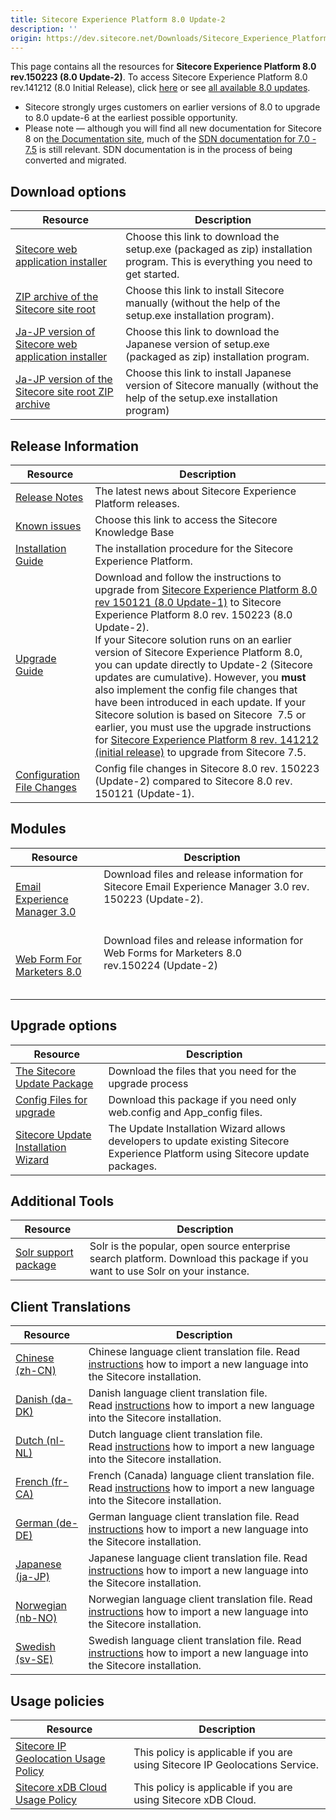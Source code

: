 ```yaml
---
title: Sitecore Experience Platform 8.0 Update-2
description: ''
origin: https://dev.sitecore.net/Downloads/Sitecore_Experience_Platform/8_0/Sitecore_Experience_Platform_8_update2.aspx
---
```


This page contains all the resources for **Sitecore Experience Platform 8.0 rev.150223 (8.0 Update-2)**. To access Sitecore Experience Platform 8.0 rev.141212 (8.0 Initial Release), click [here](/downloads/Sitecore_Experience_Platform/8_0/Sitecore_Experience_Platform_8_0) or see [all available 8.0 updates](/downloads/Sitecore_Experience_Platform/8_0).

  <Alert variant='warning' mb={4}>
    <AlertIcon />
    

-   Sitecore strongly urges customers on earlier versions of 8.0 to upgrade to 8.0 update-6 at the earliest possible opportunity.
-   Please note — although you will find all new documentation for Sitecore 8 on [the Documentation site](http://doc.sitecore.net), much of the [SDN documentation for 7.0 - 7.5](http://sdn.sitecore.net/Reference/Sitecore%207) is still relevant. SDN documentation is in the process of being converted and migrated.


  </Alert>
  

## Download options

 | Resource | Description |
 | --- | --- |
 | [Sitecore web application installer](https://scdp.blob.core.windows.net/downloads/Sitecore%20Experience%20Platform/8%200/Sitecore%20Experience%20Platform%208%20update2/Secure/Sitecore%208.0%20rev.%20150223.zip) | Choose this link to download the setup.exe (packaged as zip) installation program. This is everything you need to get started. |
 | [ZIP archive of the Sitecore site root](https://scdp.blob.core.windows.net/downloads/Sitecore%20Experience%20Platform/8%200/Sitecore%20Experience%20Platform%208%20update2/Secure/Sitecore%208.0%20rev.150223.zip) | Choose this link to install Sitecore manually (without the help of the setup.exe installation program). |
 | [Ja-JP version of Sitecore web application installer](https://scdp.blob.core.windows.net/downloads/Sitecore%20Experience%20Platform/8%200/Sitecore%20Experience%20Platform%208%20update2/Secure/Sitecore%208.0%20rev.%20150223%20ja-JP.zip) | Choose this link to download the Japanese version of setup.exe (packaged as zip) installation program. |
 | [Ja-JP version of the Sitecore site root ZIP archive](https://scdp.blob.core.windows.net/downloads/Sitecore%20Experience%20Platform/8%200/Sitecore%20Experience%20Platform%208%20update2/Secure/Sitecore%208.0%20rev.150223%20ja-JP.zip) | Choose this link to install Japanese version of Sitecore manually (without the help of the setup.exe installation program) |

## Release Information

 | Resource | Description |
 | --- | --- |
 | [Release Notes](/downloads/Sitecore_Experience_Platform/8_0/Sitecore_Experience_Platform_8_update2/Release_Notes) | The latest news about Sitecore Experience Platform releases. |
 | [Known issues](https://kb.sitecore.net/articles/616431) | Choose this link to access the Sitecore Knowledge Base |
 | [Installation Guide](https://scdp.blob.core.windows.net/downloads/Sitecore%20Experience%20Platform/8%200/Sitecore%20Experience%20Platform%208%200/Secure/InstallationGuideSC80A4.pdf) | The installation procedure for the Sitecore Experience Platform. |
 | [Upgrade Guide](https://scdp.blob.core.windows.net/downloads/Sitecore%20Experience%20Platform/8%200/Sitecore%20Experience%20Platform%208%20update2/Secure/Sitecore%2080%20Update%202%20Update%20Instructions.pdf) | Download and follow the instructions to upgrade from [Sitecore Experience Platform 8.0 rev 150121 (8.0 Update-1)](~/link?_id=B1D33F7DA40441789E2F1AEFE05188B4&_z=z) to Sitecore Experience Platform 8.0 rev. 150223 (8.0 Update-2).  <br />If your Sitecore solution runs on an earlier version of Sitecore Experience Platform 8.0, you can update directly to Update-2 (Sitecore updates are cumulative). However, you **must** also implement the config file changes that have been introduced in each update. If your Sitecore solution is based on Sitecore  7.5 or earlier, you must use the upgrade instructions for [Sitecore Experience Platform 8 rev. 141212 (initial release)](~/link?_id=BBE8D6E386894D049A594D5814F53020&_z=z) to upgrade from Sitecore 7.5. |
 | [Configuration File Changes](https://scdp.blob.core.windows.net/downloads/Sitecore%20Experience%20Platform/8%200/Sitecore%20Experience%20Platform%208%20update2/Secure/Sitecore%208.0%20Update%202%20Configuration%20File%20Changes.pdf) | Config file changes in Sitecore 8.0 rev. 150223 (Update-2) compared to Sitecore 8.0 rev. 150121 (Update-1). |

## Modules

 | Resource | Description |
 | --- | --- |
 | [Email Experience Manager 3.0](/downloads/Email_Experience_Manager/Email_Experience_Manager_30/Email_Experience_Manager_30_Update2) | Download files and release information for Sitecore Email Experience Manager 3.0 rev. 150223 (Update-2).  <br />  <br />  <br /> |
 | [Web Form For Marketers 8.0](/downloads/Web_Forms_For_Marketers/Web_Forms_for_Marketers_80/Web_Forms_for_Marketers_80_Update2) | Download files and release information for Web Forms for Marketers 8.0 rev.150224 (Update-2)  <br />  <br />  |

## Upgrade options

 | Resource | Description |
 | --- | --- |
 | [The Sitecore Update Package](https://scdp.blob.core.windows.net/downloads/Sitecore%20Experience%20Platform/8%200/Sitecore%20Experience%20Platform%208%20update2/Secure/Sitecore%20XP%208%20update%202%20Upgrade%20Packages.zip) | Download the files that you need for the upgrade process |
 | [Config Files for upgrade](https://scdp.blob.core.windows.net/downloads/Sitecore%20Experience%20Platform/8%200/Sitecore%20Experience%20Platform%208%20update2/Secure/Config%20Files%20for%20Sitecore%20XP%208%20Update2.zip) | Download this package if you need only web.config and App_config files. |
 | [Sitecore Update Installation Wizard](https://scdp.blob.core.windows.net/downloads/Sitecore%20Experience%20Platform/8%200/Sitecore%20Experience%20Platform%208%200/Secure/Sitecore%20Update%20Installation%20Wizard%20100%20rev%20150219.zip) | The Update Installation Wizard allows developers to update existing Sitecore Experience Platform using Sitecore update packages. |

## Additional Tools

 | Resource | Description |
 | --- | --- |
 | [Solr support package](https://scdp.blob.core.windows.net/downloads/Sitecore%20Experience%20Platform/8%200/Sitecore%20Experience%20Platform%208%20update2/Secure/Sitecore.Solr.Support%201.0.0%20rev.%20150220.zip) | Solr is the popular, open source enterprise search platform. Download this package if you want to use Solr on your instance. |

## Client Translations

 | Resource | Description |
 | --- | --- |
 | [Chinese (zh-CN)](https://scdp.blob.core.windows.net/downloads/Sitecore%20Experience%20Platform/8%200/Sitecore%20Experience%20Platform%208%20update1/Secure/platform80-zh-CN-150206.zip) | Chinese language client translation file. Read [instructions](~/link?_id=A389FE1B59724AB08B57D1A9E526850A&_z=z) how to import a new language into the Sitecore installation. |
 | [Danish (da-DK)](https://scdp.blob.core.windows.net/downloads/Sitecore%20Experience%20Platform/8%200/Sitecore%20Experience%20Platform%2080%20Update3/Secure/Platform80daDK%20rev150422.zip) | Danish language client translation file. Read [instructions](~/link?_id=A389FE1B59724AB08B57D1A9E526850A&_z=z) how to import a new language into the Sitecore installation. |
 | [Dutch (nl-NL)](https://scdp.blob.core.windows.net/downloads/Sitecore%20Experience%20Platform/8%200/Sitecore%20Experience%20Platform%208%200/Secure/Platform80nlNL150420.zip) | Dutch language client translation file. Read [instructions](~/link?_id=A389FE1B59724AB08B57D1A9E526850A&_z=z) how to import a new language into the Sitecore installation.  <br /> |
 | [French (fr-CA)](https://scdp.blob.core.windows.net/downloads/Sitecore%20Experience%20Platform/8%200/Sitecore%20Experience%20Platform%208%200/Secure/platform80-fr-CA-151118.zip) | French (Canada) language client translation file. Read [instructions](~/link?_id=A389FE1B59724AB08B57D1A9E526850A&_z=z) how to import a new language into the Sitecore installation. |
 | [German (de-DE)](https://scdp.blob.core.windows.net/downloads/Sitecore%20Experience%20Platform/8%200/Sitecore%20Experience%20Platform%208%20update2/Secure/platform80-de-DE-150223.zip) | German language client translation file. Read [instructions](~/link?_id=A389FE1B59724AB08B57D1A9E526850A&_z=z) how to import a new language into the Sitecore installation. |
 | [Japanese (ja-JP)](https://scdp.blob.core.windows.net/downloads/Sitecore%20Experience%20Platform/8%200/Sitecore%20Experience%20Platform%208%20update2/Secure/platform80-ja-JP-150223.zip) | Japanese language client translation file. Read [instructions](~/link?_id=A389FE1B59724AB08B57D1A9E526850A&_z=z) how to import a new language into the Sitecore installation. |
 | [Norwegian (nb-NO)](https://scdp.blob.core.windows.net/downloads/Sitecore%20Experience%20Platform/8%200/Sitecore%20Experience%20Platform%208%200/Secure/platform80nbNO150702.zip) | Norwegian language client translation file. Read [instructions](~/link?_id=A389FE1B59724AB08B57D1A9E526850A&_z=z) how to import a new language into the Sitecore installation. |
 | [Swedish (sv-SE)](https://scdp.blob.core.windows.net/downloads/Sitecore%20Experience%20Platform/8%200/Sitecore%20Experience%20Platform%208%20update2/Secure/platform80svSE150623.zip) | Swedish language client translation file. Read [instructions](~/link?_id=A389FE1B59724AB08B57D1A9E526850A&_z=z) how to import a new language into the Sitecore installation. |

## Usage policies

 | Resource | Description |
 | --- | --- |
 | [Sitecore IP Geolocation Usage Policy](/downloads/Sitecore_Experience_Platform/Sitecore_IP_Geolocation_Usage_Policy) | This policy is applicable if you are using Sitecore IP Geolocations Service. |
 | [Sitecore xDB Cloud Usage Policy](/downloads/Sitecore_Experience_Platform/Sitecore_xDB_Cloud_Usage_Policy) | This policy is applicable if you are using Sitecore xDB Cloud. |
